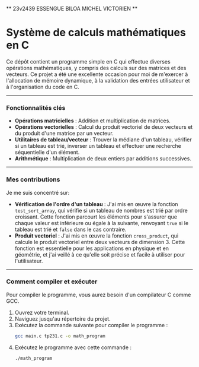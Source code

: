 ** 23v2439 ESSENGUE BILOA MICHEL VICTORIEN **

# Système de calculs mathématiques en C

Ce dépôt contient un programme simple en C qui effectue diverses opérations mathématiques, y compris des calculs sur des matrices et des vecteurs. Ce projet a été une excellente occasion pour moi de m'exercer à l'allocation de mémoire dynamique, à la validation des entrées utilisateur et à l'organisation du code en C.

---

### Fonctionnalités clés

* **Opérations matricielles** : Addition et multiplication de matrices.
* **Opérations vectorielles** : Calcul du produit vectoriel de deux vecteurs et du produit d'une matrice par un vecteur.
* **Utilitaires de tableau/vecteur** : Trouver la médiane d'un tableau, vérifier si un tableau est trié, inverser un tableau et effectuer une recherche séquentielle d'un élément.
* **Arithmétique** : Multiplication de deux entiers par additions successives.

---

### Mes contributions

Je me suis concentré sur:

* **Vérification de l'ordre d'un tableau** : J'ai mis en œuvre la fonction `test_sort_array`, qui vérifie si un 
tableau de nombres est trié par ordre croissant. Cette fonction parcourt les éléments pour s'assurer que chaque 
valeur est inférieure ou égale à la suivante, renvoyant `true` si le tableau est trié et `false` dans le cas contraire.
* **Produit vectoriel** : J'ai mis en œuvre la fonction `cross_product`, qui calcule le produit vectoriel entre deux vecteurs de dimension 3. Cette fonction est essentielle pour les applications en physique et en géométrie, et j'ai veillé à ce qu'elle soit précise et facile à utiliser pour l'utilisateur.

---

### Comment compiler et exécuter

Pour compiler le programme, vous aurez besoin d'un compilateur C comme GCC.

1.  Ouvrez votre terminal.
2.  Naviguez jusqu'au répertoire du projet.
3.  Exécutez la commande suivante pour compiler le programme :
    ```bash
    gcc main.c tp231.c -o math_program
    ```
4.  Exécutez le programme avec cette commande :
    ```bash
    ./math_program
    ```
 
